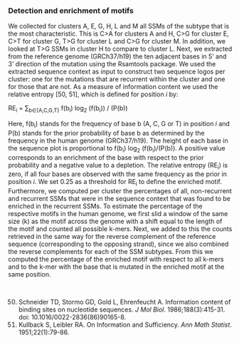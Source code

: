 <H3>Detection and enrichment of motifs</H3>

We collected for clusters A, E, G, H, L and M all SSMs of the subtype that is the most characteristic. This is C>A for clusters A and H, C>G for cluster E, C>T for cluster G, T>G for cluster L and C>G for cluster M. In addition, we looked at T>G SSMs in cluster H to compare to cluster L. Next, we extracted from the reference genome (GRCh37/h19) the ten adjacent bases in 5’ and 3’ direction of the mutation using the Rsamtools package. We used the extracted sequence context as input to construct two sequence logos per cluster: one for the mutations that are recurrent within the cluster and one for those that are not. As a measure of information content we used the relative entropy [50, 51], which is defined for position <em>i</em> by:


RE<sub>i</sub> = ∑<sub>b∈{A,C,G,T}</sub> f(b<sub>i</sub>) log<sub>2</sub>  (f(b<sub>i</sub>)) / (P(b))

<p align="left|right|center|justify"> Here, f(b<sub>i</sub>) stands for the frequency of base b (A, C, G or T) in position <em>i</em> and P(b) stands for the prior probability of base b as determined by the frequency in the human genome (GRCh37/h19). The height of each base in the sequence plot is proportional to f(b<sub>i</sub>) log<sub>2</sub> (f(b<sub>i</sub>)/(P(b)). A positive value corresponds to an enrichment of the base with respect to the prior probability and a negative value to a depletion. The relative entropy (RE<sub>i</sub>) is zero, if all four bases are observed with the same frequency as the prior in position <em>i</em>. We set 0.25 as a threshold for RE<sub>i</sub> to define the enriched motif. Furthermore, we computed per cluster the percentages of all, non-recurrent and recurrent SSMs that were in the sequence context that was found to be enriched in the recurrent SSMs. To estimate the percentage of the respective motifs in the human genome, we first slid a window of the same size (k) as the motif across the genome with a shift equal to the length of the motif and counted all possible k-mers. Next, we added to this the counts retrieved in the same way for the reverse complement of the reference sequence (corresponding to the opposing strand), since we also combined the reverse complements for each of the SSM subtypes. From this we computed the percentage of the enriched motif with respect to all k-mers and to the k-mer with the base that is mutated in the enriched motif at the same position.</p>

<br>

50.	Schneider TD, Stormo GD, Gold L, Ehrenfeucht A. Information content of binding sites on nucleotide sequences. <em>J Mol Biol</em>. 1986;188(3):415-31. doi: 10.1016/0022-2836(86)90165-8.<br>
51.	Kullback S, Leibler RA. On Information and Sufficiency. <em>Ann Math Statist</em>. 1951;22(1):79-86.
